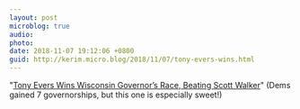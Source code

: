```yaml
---
layout: post
microblog: true
audio: 
photo: 
date: 2018-11-07 19:12:06 +0800
guid: http://kerim.micro.blog/2018/11/07/tony-evers-wins.html
---
```

"[Tony Evers Wins Wisconsin Governor’s Race, Beating Scott Walker](https://www.nytimes.com/2018/11/07/us/elections-wisconsin-governor-evers-walker.html)" (Dems gained 7 governorships, but this one is especially sweet!) 
